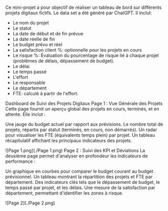 Ce mini-projet a pour objectif de réaliser un tableau de bord sur différents projets digitaux fictifs. 
Le data set a été généré par ChatGPT. Il inclut: 
- Le nom du projet
- Le statut
- La date de début et de fin prévue
- La date réelle de fin
- Le budget prévu et réel
- La satisfaction client %: optionnelle pour les projets en cours
- Le risque %: Évaluation du pourcentage de risque lié à chaque projet (problèmes de délais, dépassement de budget).
- Le délai
- Le temps passé
- L'effort
- Le responsable
- Le département
- FTE: calculé à partir de l'effort.
  
Dashboard de Suivi des Projets Digitaux
Page 1 : Vue Générale des Projets
Cette page fournit un aperçu global des projets en cours, terminés, et en attente. Elle inclut :

Une jauge du budget actuel par rapport aux prévisions.
Le nombre total de projets, répartis par statut (terminés, en cours, non démarrés).
Un radar pour visualiser les FTE (équivalents temps plein) par projet.
Un tableau récapitulatif affichant les principaux indicateurs des projets.

![Page 1.png](./Page 1.png)
Page 2 : Suivi des KPI et Déviations La deuxième page permet d'analyser en profondeur les indicateurs de performance :

Un graphique en courbes pour comparer le budget courant au budget prévisionnel.
Un tableau montrant la répartition des projets et FTE par département.
Des indicateurs clés tels que le dépassement de budget, le temps passé par projet, et les délais.
Une mesure de la satisfaction par département, permettant d'identifier les zones à risque.

![Page 2](./Page 2.png)
